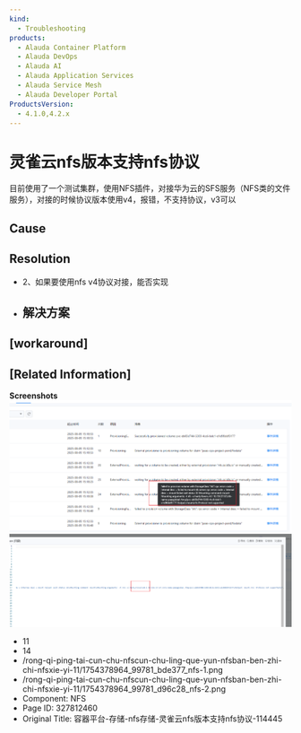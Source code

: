 ```yaml
---
kind:
  - Troubleshooting
products:
  - Alauda Container Platform
  - Alauda DevOps
  - Alauda AI
  - Alauda Application Services
  - Alauda Service Mesh
  - Alauda Developer Portal
ProductsVersion:
  - 4.1.0,4.2.x
---
```

<!-- A type of document that involves encountering a fault, diagnosing it, performing root cause analysis, and providing solutions. -->

# 灵雀云nfs版本支持nfs协议

目前使用了一个测试集群，使用NFS插件，对接华为云的SFS服务（NFS类的文件服务），对接的时候协议版本使用v4，报错，不支持协议，v3可以

## Cause

## Resolution
- 2、如果要使用nfs v4协议对接，能否实现
- ## 解决方案

## [workaround]

## [Related Information]
**Screenshots**
![](assets/rong-qi-ping-tai-cun-chu-nfscun-chu-ling-que-yun-nfsban-ben-zhi-chi-nfsxie-yi-11/1754378964_99781_bde377_nfs-1.png)![](assets/rong-qi-ping-tai-cun-chu-nfscun-chu-ling-que-yun-nfsban-ben-zhi-chi-nfsxie-yi-11/1754378964_99781_d96c28_nfs-2.png)
- 11
- 14
- /rong-qi-ping-tai-cun-chu-nfscun-chu-ling-que-yun-nfsban-ben-zhi-chi-nfsxie-yi-11/1754378964_99781_bde377_nfs-1.png
- /rong-qi-ping-tai-cun-chu-nfscun-chu-ling-que-yun-nfsban-ben-zhi-chi-nfsxie-yi-11/1754378964_99781_d96c28_nfs-2.png
- Component: NFS
- Page ID: 327812460
- Original Title: 容器平台-存储-nfs存储-灵雀云nfs版本支持nfs协议-114445
